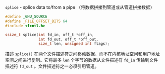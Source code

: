 `splice` - splice data to/from a pipe （将数据拼接到管道或从管道拼接数据）

```c
#define _GNU_SOURCE
#define _FILE_OFFSET_BITS 64
#include <fcntl.h>

ssize_t splice(int fd_in, off_t *off_in,
               int fd_out, off_t *off_out,
               size_t len, unsigned int flags);
```

描述
`splice()` 在两个文件描述符之间移动数据，而不在内核地址空间和用户地址空间之间进行复制。它将最多 `len` 个字节的数据从文件描述符 `fd_in` 传输到文件描述符 `fd_out` 。文件描述符之一必须引用管道。